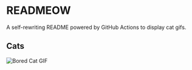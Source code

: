 # READMEOW

A self-rewriting README powered by GitHub Actions to display cat gifs.

## Cats

![Bored Cat GIF](https://media0.giphy.com/media/mlvseq9yvZhba/200.gif?cid=9acd02dag8t644xkjxbh7p82xegeru0s6evsyf0j8ahf6qwg&ep=v1_gifs_search&rid=200.gif&ct=g)
